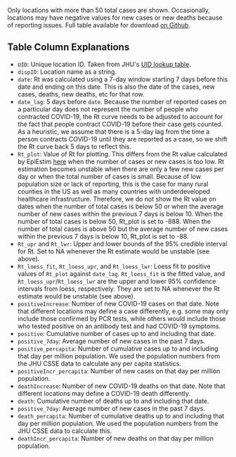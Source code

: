 Only locations with more than 50 total cases are shown. Occasionally, locations
may have negative values for new cases or new deaths because of reporting
issues. Full table available for download [on
Github](https://github.com/lin-lab/COVID19-Viz/blob/master/clean_data).

## Table Column Explanations

+ `UID`: Unique location ID. Taken from JHU's [UID lookup
  table](https://github.com/CSSEGISandData/COVID-19/blob/master/csse_covid_19_data/UID_ISO_FIPS_LookUp_Table.csv).
+ `dispID`: Location name as a string.
+ `date`: Rt was calculated using a 7-day window starting 7 days before this
  date and ending on this date. This is also the date of the cases, new cases,
  deaths, new deaths, etc for that row.
+ `date_lag`: 5 days before `date`. Because the number of reported cases on a
  particular day does not represent the number of people who contracted
  COVID-19, the Rt curve needs to be adjusted to account for the fact that
  people contract COVID-19 before their case gets counted. As a heuristic, we
  assume that there is a 5-day lag from the time a person contracts COVID-19
  until they are reported as a case, so we shift the Rt curve back 5 days to
  reflect this.
+ `Rt_plot`: Value of Rt for plotting. This differs from the Rt value calculated
  by EpiEstim
  [here](https://github.com/lin-lab/COVID19-Rt/tree/master/initial_estimates)
  when the number of cases or new cases is too low. Rt estimation becomes
  unstable when there are only a few new cases per day or when the total number
  of cases is small. Because of low population size or lack of reporting, this
  is the case for many rural counties in the US as well as many countries with
  underdeveloped healthcare infrastructure. Therefore, we do not show the Rt
  value on dates when the number of total cases is below 50 or when the average
  number of new cases within the previous 7 days is below 10. When the number of
  total cases is below 50, Rt_plot is set to -888. When the number of total
  cases is above 50 but the average number of new cases within the previous 7
  days is below 10, Rt_plot is set to -88.
+ `Rt_upr` and `Rt_lwr`: Upper and lower bounds of the 95% credible interval for
  Rt. Set to NA whenever the Rt estimate would be unstable (see above).
+ `Rt_loess_fit`, `Rt_loess_upr`, and `Rt_loess_lwr`: Loess fit to positive
  values of `Rt_plot` against `date_lag`. `Rt_loess_fit` is the fitted value,
  and `Rt_loess_upr`/`Rt_loess_lwr` are the upper and lower 95% confidence
  intervals from loess, respectively. They are set to NA whenever the Rt
  estimate would be unstable (see above).
+ `positiveIncrease`: Number of new COVID-19 cases on that date. Note that
  different locations may define a case differently, e.g. some may only include
  those confirmed by PCR tests, while others would include those who tested
  positive on an antibody test and had COVID-19 symptoms.
+ `positive`: Cumulative number of cases up to and including that date.
+ `positive_7day`: Average number of new cases in the past 7 days.
+ `positive_percapita`: Number of cumulative cases up to and including that day
  per million population. We used the population numbers from the JHU CSSE data
  to calculate any per capita statistics.
+ `positiveIncr_percapita`: Number of new cases on that day per million
  population.
+ `deathIncrease`: Number of new COVID-19 deaths on that date. Note that different
  locations may define a COVID-19 death differently.
+ `death`: Cumulative number of deaths up to and including that date.
+ `positive_7day`: Average number of new cases in the past 7 days.
+ `death_percapita`: Number of cumulative deaths up to and including that day
  per million population.
  We used the population numbers from the JHU CSSE data to calculate this.
+ `deathIncr_percapita`: Number of new deaths on that day per million
  population.
